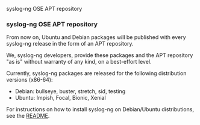 syslog-ng OSE APT repository

### syslog-ng OSE APT repository

From now on, Ubuntu and Debian packages will be published with every syslog-ng release in the form of an APT repository.

We, syslog-ng developers, provide these packages and the APT repository "as is" without warranty of any kind,
on a best-effort level.

Currently, syslog-ng packages are released for the following distribution versions (x86-64):
  - Debian: bullseye, buster, stretch, sid, testing
  - Ubuntu: Impish, Focal, Bionic, Xenial

For instructions on how to install syslog-ng on Debian/Ubuntu distributions, see the
[README](https://github.com/syslog-ng/syslog-ng/blob/master/README.md#debianubuntu).
